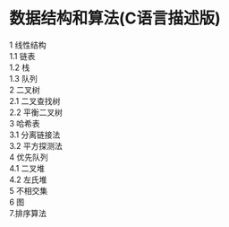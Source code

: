 # 数据结构和算法(C语言描述版)  


 1 线性结构  
        1.1 链表  
        1.2 栈   
        1.3 队列  
 2 二叉树  
        2.1 二叉查找树   
        2.2 平衡二叉树  
 3 哈希表   
        3.1 分离链接法  
        3.2 平方探测法  
 4 优先队列  
        4.1 二叉堆  
        4.2 左氏堆  
 5 不相交集  
 6 图  
 7.排序算法  
